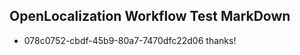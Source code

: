 ## OpenLocalization Workflow Test MarkDown
* 078c0752-cbdf-45b9-80a7-7470dfc22d06 thanks!

<!--HONumber=Jul16_HO2-->


